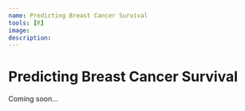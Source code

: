 ```yaml
---
name: Predicting Breast Cancer Survival
tools: [R]
image:
description:
---
```

# Predicting Breast Cancer Survival
Coming soon...
